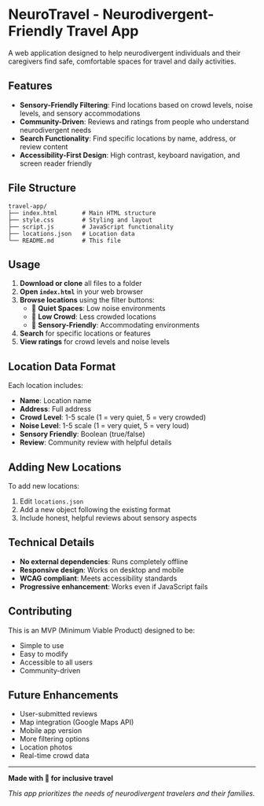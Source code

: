 # NeuroTravel - Neurodivergent-Friendly Travel App

A web application designed to help neurodivergent individuals and their caregivers find safe, comfortable spaces for travel and daily activities.

## Features

- **Sensory-Friendly Filtering**: Find locations based on crowd levels, noise levels, and sensory accommodations
- **Community-Driven**: Reviews and ratings from people who understand neurodivergent needs
- **Search Functionality**: Find specific locations by name, address, or review content
- **Accessibility-First Design**: High contrast, keyboard navigation, and screen reader friendly

## File Structure

```
travel-app/
├── index.html       # Main HTML structure
├── style.css        # Styling and layout
├── script.js        # JavaScript functionality
├── locations.json   # Location data
└── README.md        # This file
```

## Usage

1. **Download or clone** all files to a folder
2. **Open `index.html`** in your web browser
3. **Browse locations** using the filter buttons:
   - 🤫 **Quiet Spaces**: Low noise environments
   - 👥 **Low Crowd**: Less crowded locations
   - 🧠 **Sensory-Friendly**: Accommodating environments
4. **Search** for specific locations or features
5. **View ratings** for crowd levels and noise levels

## Location Data Format

Each location includes:
- **Name**: Location name
- **Address**: Full address
- **Crowd Level**: 1-5 scale (1 = very quiet, 5 = very crowded)
- **Noise Level**: 1-5 scale (1 = very quiet, 5 = very loud)
- **Sensory Friendly**: Boolean (true/false)
- **Review**: Community review with helpful details

## Adding New Locations

To add new locations:
1. Edit `locations.json`
2. Add a new object following the existing format
3. Include honest, helpful reviews about sensory aspects

## Technical Details

- **No external dependencies**: Runs completely offline
- **Responsive design**: Works on desktop and mobile
- **WCAG compliant**: Meets accessibility standards
- **Progressive enhancement**: Works even if JavaScript fails

## Contributing

This is an MVP (Minimum Viable Product) designed to be:
- Simple to use
- Easy to modify
- Accessible to all users
- Community-driven

## Future Enhancements

- User-submitted reviews
- Map integration (Google Maps API)
- Mobile app version
- More filtering options
- Location photos
- Real-time crowd data

---

**Made with 💙 for inclusive travel**

*This app prioritizes the needs of neurodivergent travelers and their families.*